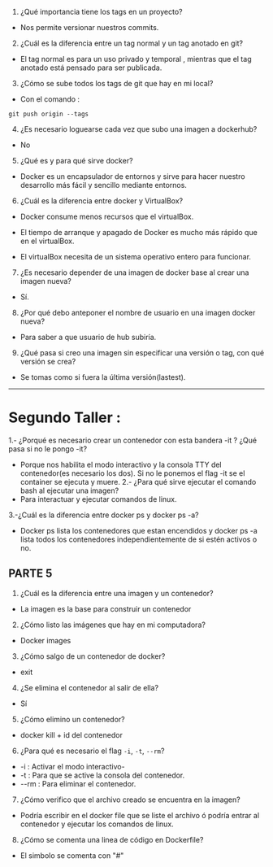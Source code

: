 1. ¿Qué importancia tiene los tags en un proyecto?

 - Nos permite versionar nuestros commits.

2. ¿Cuál es la diferencia entre un tag normal y un tag anotado en git?

 - El tag normal es para un uso privado y temporal , mientras que el tag anotado está pensado para ser publicada.

3. ¿Cómo se sube todos los tags de git que hay en mi local?

 - Con el comando : 
 ```  
git push origin --tags
 ```
4. ¿Es necesario loguearse cada vez que subo una imagen a dockerhub?

 - No

5. ¿Qué es y para qué sirve docker?

 - Docker es un encapsulador de entornos y sirve para hacer nuestro desarrollo más fácil y sencillo mediante entornos.

6. ¿Cuál es la diferencia entre docker y VirtualBox?

 - Docker consume menos recursos que el virtualBox.

 - El tiempo de arranque y apagado de Docker es mucho más rápido que en el virtualBox.

  - El virtualBox necesita de un sistema operativo entero para funcionar.

7. ¿Es necesario depender de una imagen de docker base al crear una imagen nueva?

 - Sí.

8. ¿Por qué debo anteponer el nombre de usuario en una imagen docker nueva?

 - Para saber a que usuario de hub subiría.

9. ¿Qué pasa si creo una imagen sin especificar una versión o tag, con qué versión se crea?

 - Se tomas como si fuera la última versión(lastest).

 -- -
 # Segundo Taller : 

1.- ¿Porqué es necesario crear un contenedor con esta bandera -it ? ¿Qué pasa si no le pongo -it?
 - Porque nos habilita el modo interactivo y la consola TTY del contenedor(es necesario los dos). Si no le ponemos el flag -it se el container se ejecuta y muere.
2.- ¿Para qué sirve ejecutar el comando bash al ejecutar una imagen?
 - Para interactuar y ejecutar comandos de linux.

 3.-¿Cuál es la diferencia entre docker ps y docker ps -a?
 - Docker ps lista los contenedores que estan encendidos y docker ps -a lista todos los contenedores independientemente de si estén activos o no.
 
 ## PARTE 5 
 1. ¿Cuál es la diferencia entre una imagen y un contenedor?
  - La imagen es la base para construir un contenedor

2. ¿Cómo listo las imágenes que hay en mi computadora?
 - Docker images

3. ¿Cómo salgo de un contenedor de docker?
 - exit

4. ¿Se elimina el contenedor al salir de ella?
 - Sí
5. ¿Cómo elimino un contenedor?
 - docker kill + id del contenedor
6. ¿Para qué es necesario el flag `-i`, `-t`, `--rm`?
 - -i : Activar el modo interactivo-
 - -t : Para que se active la consola del contenedor.
 - --rm : Para eliminar el contenedor.

7. ¿Cómo verifico que el archivo creado se encuentra en la imagen?
 - Podría escribir en el docker file que se liste el archivo ó podría entrar al contenedor y ejecutar los comandos de linux.
8. ¿Cómo se comenta una linea de código en Dockerfile?
- El simbolo se comenta con "#" 